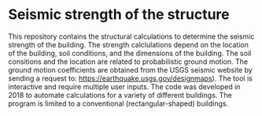 # Seismic strength of the structure
This repository contains the structural calculations to determine the seismic strength of the building. The strength calclulations depend on the location of the building, soil conditions, and the dimensions of the building. The soil consitions and the location are related to probabilistic ground motion.
The ground motion coefficients are obtained from the USGS seismic website by sending a request to: https://earthquake.usgs.gov/designmaps). 
The tool is interactive and require multiple user inputs.
The code was developed in 2018 to automate calculations for a variety of different buildings.
The program is limited to a conventional (rectangular-shaped) buildings.